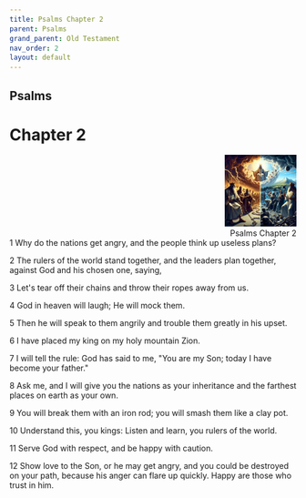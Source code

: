```yaml
---
title: Psalms Chapter 2
parent: Psalms
grand_parent: Old Testament
nav_order: 2
layout: default
---
```


## Psalms

# Chapter 2

<div style="clear: both; text-align: right;">
    <img src="/assets/Image/Psalms/500/2.jpg" alt="Psalms Chapter 2" class="chapter-image" style="max-width: 25%; height: auto;"/>
    <figcaption style="font-size: 14px;">Psalms Chapter 2</figcaption>
</div>
1 Why do the nations get angry, and the people think up useless plans?

2 The rulers of the world stand together, and the leaders plan together, against God and his chosen one, saying,

3 Let's tear off their chains and throw their ropes away from us.

4 God in heaven will laugh; He will mock them.

5 Then he will speak to them angrily and trouble them greatly in his upset.

6 I have placed my king on my holy mountain Zion.

7 I will tell the rule: God has said to me, "You are my Son; today I have become your father."

8 Ask me, and I will give you the nations as your inheritance and the farthest places on earth as your own.

9 You will break them with an iron rod; you will smash them like a clay pot.

10 Understand this, you kings: Listen and learn, you rulers of the world.

11 Serve God with respect, and be happy with caution.

12 Show love to the Son, or he may get angry, and you could be destroyed on your path, because his anger can flare up quickly. Happy are those who trust in him.


